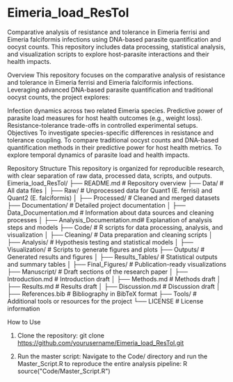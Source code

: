 # Eimeria_load_ResTol
Comparative analysis of resistance and tolerance in Eimeria ferrisi and Eimeria falciformis infections using DNA-based parasite quantification and oocyst counts. This repository includes data processing, statistical analysis, and visualization scripts to explore host-parasite interactions and their health impacts.


Overview
This repository focuses on the comparative analysis of resistance and tolerance in Eimeria ferrisi and Eimeria falciformis infections. Leveraging advanced DNA-based parasite quantification and traditional oocyst counts, the project explores:

Infection dynamics across two related Eimeria species.
Predictive power of parasite load measures for host health outcomes (e.g., weight loss).
Resistance-tolerance trade-offs in controlled experimental setups.
Objectives
To investigate species-specific differences in resistance and tolerance coupling.
To compare traditional oocyst counts and DNA-based quantification methods in their predictive power for host health metrics.
To explore temporal dynamics of parasite load and health impacts.

Repository Structure
This repository is organized for reproducible research, with clear separation of raw data, processed data, scripts, and outputs.
Eimeria_load_ResTol/
├── README.md                    # Repository overview
├── Data/                        # All data files
│   ├── Raw/                     # Unprocessed data for Quant1 (E. ferrisi) and Quant2 (E. falciformis)
│   ├── Processed/               # Cleaned and merged datasets
├── Documentation/               # Detailed project documentation
│   ├── Data_Documentation.md    # Information about data sources and cleaning processes
│   ├── Analysis_Documentation.md# Explanation of analysis steps and models
├── Code/                        # R scripts for data processing, analysis, and visualization
│   ├── Cleaning/                # Data preparation and cleaning scripts
│   ├── Analysis/                # Hypothesis testing and statistical models
│   ├── Visualization/           # Scripts to generate figures and plots
├── Outputs/                     # Generated results and figures
│   ├── Results_Tables/          # Statistical outputs and summary tables
│   ├── Final_Figures/           # Publication-ready visualizations
├── Manuscript/                  # Draft sections of the research paper
│   ├── Introduction.md          # Introduction draft
│   ├── Methods.md               # Methods draft
│   ├── Results.md               # Results draft
│   ├── Discussion.md            # Discussion draft
│   ├── References.bib           # Bibliography in BibTeX format
├── Tools/                       # Additional tools or resources for the project
└── LICENSE                      # License information

How to Use
1. Clone the repository:
git clone https://github.com/yourusername/Eimeria_load_ResTol.git

2. Run the master script: Navigate to the Code/ directory and run the Master_Script.R to reproduce the entire analysis pipeline:
R
source("Code/Master_Script.R")



